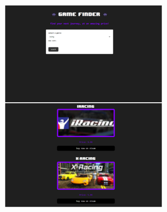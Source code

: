 ![A screenshot of the first look on the website.](https://github.com/grieve1/p1proj/blob/main/GameSnippet.png)
![A screenshot of the first look on the website.](https://github.com/grieve1/p1proj/blob/main/GameSnippet2.png)